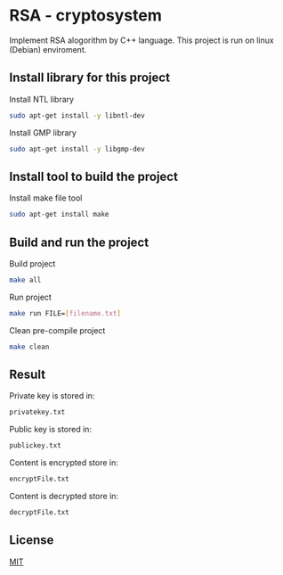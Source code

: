 # RSA - cryptosystem

Implement RSA alogorithm by C++ language. This project is run on linux (Debian) enviroment.

## Install library for this project

Install NTL library

```bash
sudo apt-get install -y libntl-dev
```

Install GMP library

```bash
sudo apt-get install -y libgmp-dev
```

## Install tool to build the project
Install make file tool
```bash
sudo apt-get install make
```

## Build and run the project

Build project
```bash
make all
```

Run project
```bash
make run FILE=[filename.txt]
```

Clean pre-compile project
```bash
make clean
```

## Result
Private key is stored in:
```bash
privatekey.txt
```
Public key is stored in:
```bash
publickey.txt
```
Content is encrypted store in:
```bash
encryptFile.txt
```
Content is decrypted store in:
```bash
decryptFile.txt
```

## License
[MIT](https://choosealicense.com/licenses/mit/)
